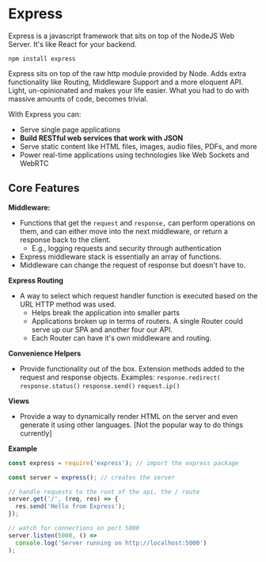 # Express

Express is a javascript framework that sits on top of the NodeJS Web Server. It's like React for your backend. 

`npm install express`

Express sits on top of the raw http module provided by Node. Adds extra functionality like Routing, Middleware Support and a more eloquent API. Light, un-opinionated and makes your life easier. What you had to do with massive amounts of code, becomes trivial. 

With Express you can:

- Serve single page applications
- **Build RESTful web services that work with JSON**
- Serve static content like HTML files, images, audio files, PDFs, and more
- Power real-time applications using technologies like Web Sockets and WebRTC

## **Core Features**

**Middleware:** 

- Functions that get the `request` and `response,` can perform operations on them, and can either move into the next middleware, or return a response back to the client.
    - E.g., logging requests and security through authentication
- Express middleware stack is essentially an array of functions.
- Middleware can change the request of response but doesn't have to.

**Express Routing**

- A way to select which request handler function is executed based on the URL HTTP method was used.
    - Helps break the application into smaller parts
    - Applications broken up in terms of routers. A single Router could serve up our SPA and another four our API.
    - Each Router can have it's own middleware and routing.

**Convenience Helpers**

- Provide functionality out of the box. Extension methods added to the request and response objects. Examples: `response.redirect(` `response.status()` `response.send()` `request.ip()`

**Views**

- Provide a way to dynamically render HTML on the server and even generate it using other languages. [Not the popular way to do things currently]

**Example**

```jsx
const express = require('express'); // import the express package

const server = express(); // creates the server

// handle requests to the root of the api, the / route
server.get('/', (req, res) => {
  res.send('Hello from Express');
});

// watch for connections on port 5000
server.listen(5000, () =>
  console.log('Server running on http://localhost:5000')
);
```